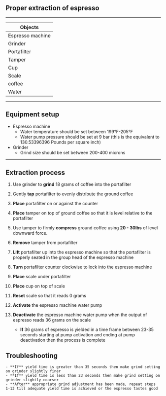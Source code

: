 ## Proper extraction of espresso
---
| Objects | 
| ----------- |
|Espresso machine|
|Grinder|
|Portafilter|
|Tamper|
|Cup|
|Scale|
|coffee|
|Water|
---
## Equipment setup
- Espresso machine
    - Water temperature should be set between 199°F-205°F
    - Water pump pressure should be set at 9 bar (this is the equivalent to 130.53396396 Pounds per square inch)
- Grinder
    - Grind size should be set between 200-400 microns
---

## Extraction process 

1. Use grinder to **grind** 18 grams of coffee into the portafilter

2. Gently **tap** portafilter to evenly distribute the ground coffee

3. **Place** portafilter on or against the counter

4. **Place** tamper on top of ground coffee so that it is level relative to the portafilter

5. Use tamper to firmly **compress** ground coffee using **20 - 30lbs** of level downward force.

6. **Remove** tamper from portafilter

7. **Lift** portafilter up into the espresso machine so that the portafilter is properly seated in the group head of the espresso machine

8. **Turn** portafilter counter clockwise to lock into the espresso machine

9. **Place** scale under portafilter 

10. **Place** cup on top of scale

11. **Reset** scale so that it reads 0 grams

12. **Activate** the espresso machine water pump

13. **Deactivate** the espresso machine water pump when the output of espresso reads 36 grams on the scale

    - **If** 36 grams of espresso is yielded in a time frame between 23-35 seconds starting at pump activation and ending at pump deactivation then the process is complete

## Troubleshooting
    - **If** yield time is greater than 35 seconds then make grind setting on grinder slightly finer
    - **If** yield time is less than 23 seconds then make grind setting on grinder slightly coarser
    - **After** appropriate grind adjustment has been made, repeat steps 1-13 till adequate yield time is achieved or the espresso tastes good




